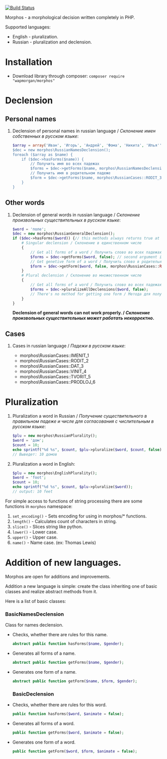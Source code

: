 [![Build Status](https://travis-ci.org/wapmorgan/Morphos.svg)](https://travis-ci.org/wapmorgan/Morphos)

Morphos - a morphological decision written completely in PHP.

Supported languages:

* English - pluralization.
* Russian - pluralization and declension.

# Installation

* Download library through composer:
    `composer require "wapmorgan/morphos"`

# Declension
## Personal names

1. Declension of personal names in russian language / *Склонение имен собственных в русском языке*:
    ```php
    $array = array('Иван', 'Игорь', 'Андрей', 'Фома', 'Никита', 'Илья'');
    $dec = new morphos\RussianNamesDeclension();
    foreach ($array as $name) {
        if ($dec->hasForms($name)) {
            // Получить имя во всех падежах
            $forms = $dec->getForms($name, morphos\RussianNamesDeclension::MAN); // вместо длинной константы можно использовать 'm' или 'w'
            // Получить имя в родительном падеже
            $form = $dec->getForms($name, morphos\RussianCases::RODIT_3, 'm');
        }
    }
    ```

## Other words

1. Declension of general words in russian language / *Склонение произвольных существительных в русском языке*:

    ```php
    $word = 'поле';
    $dec = new morphos\RussianGeneralDeclension();
    if ($dec->hasForms($word)) {// this methods always returns true at this moment / на данный момент эта функция всегда возвращает true
        # Singular declension / Склонение в единственном числе
        {
            // Get all forms of a word / Получить слово во всех падежах
            $forms = $dec->getForms($word, false); // second argument is an animateness / второй аргумент в этих функиях - это одушевленность предмета
            // Get genetive form of a word / Получить слово в родительном падеже
            $form = $dec->getForm($word, false, morphos\RussianCases::RODIT_3);
        }
        # Plural declension / Склонение во множественном числе
        {
            // Get all forms of a word / Получить слово во всех падежах
            $forms = $dec->pluralizeAllDeclensions($word, false);
            // There's no method for getting one form / Метода для получения одной формы пока не реализовано
        }
    }
    ```

    **Declension of general words can not work properly. / *Склонение произвольных существительных может работать некорректно*.**

## Cases

1. Cases in russian language / *Падежи в русском языке*:

    * morphos\RussianCases::IMENIT_1
    * morphos\RussianCases::RODIT_2
    * morphos\RussianCases::DAT_3
    * morphos\RussianCases::VINIT_4
    * morphos\RussianCases::TVORIT_5
    * morphos\RussianCases::PRODLOJ_6


# Pluralization

1. Pluralization a word in Russian / *Получение существительного в правильном падеже и числе для согласования с числительным в русском языке*:
    ```php
    $plu = new morphos\RussianPlurality();
    $word = 'дом';
    $count = 10;
    echo sprintf("%d %s", $count, $plu->pluralize($word, $count, false)); // последний аргумент - также одушевленность
    // Выведет: 10 домов
    ```

2. Pluralization a word in English:
    ```php
    $plu = new morphos\EnglishPlurality();
    $word = 'foot';
    $count = 10;
    echo sprintf("%d %s", $count, $plu->pluralize($word));
    // output: 10 feet
    ```


For simple access to functions of string processing there are some functions in `morphos` namespace:

1. `set_encoding()` - Sets encoding for using in morphos/* functions.
2. `length()` - Calculates count of characters in string.
3. `slice()` - Slices string like python.
4. `lower()` - Lower case.
5. `upper()` - Upper case.
6. `name()` - Name case. (ex: Thomas Lewis)


# Addition of new languages.

Morphos are open for additions and improvements.

Addition a new language is simple: create the class inheriting one of basic classes and realize abstract methods from it.

Here is a list of basic classes:

### BasicNamesDeclension
Class for names declension.

* Checks, whether there are rules for this name.
  ```php
  abstract public function hasForms($name, $gender);
  ```

* Generates all forms of a name.
  ```php
  abstract public function getForms($name, $gender);
  ```

* Generates one form of a name.
  ```php
  abstract public function getForm($name, $form, $gender);
  ```

  ### BasicDeclension

* Checks, whether there are rules for this word.
  ```php
  public function hasForms($word, $animate = false);
  ```

* Generates all forms of a word.
  ```php
  public function getForms($word, $animate = false);
  ```

* Generates one form of a word.
  ```php
  public function getForm($word, $form, $animate = false);
  ```
